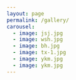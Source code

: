 ```yaml
---
layout: page
permalink: /gallery/
carousel: 
  - image: jsj.jpg
  - image: wsh.jpg
  - image: bh.jpg
  - image: tx-1.jpg
  - image: ykm.jpg
  - image: ykm.jpg
---
```



